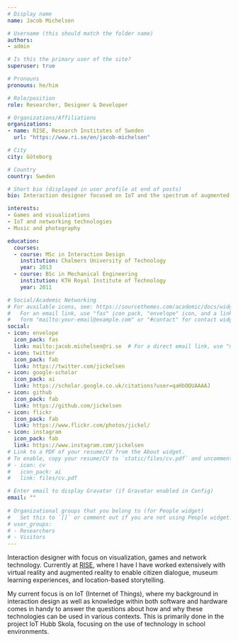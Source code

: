 ```yaml
---
# Display name
name: Jacob Michelsen

# Username (this should match the folder name)
authors:
- admin

# Is this the primary user of the site?
superuser: true

# Pronouns
pronouns: he/him

# Role/position
role: Researcher, Designer & Developer

# Organizations/Affiliations
organizations:
- name: RISE, Research Institutes of Sweden
  url: "https://www.ri.se/en/jacob-michelsen"

# City
city: Göteborg

# Country
country: Sweden

# Short bio (displayed in user profile at end of posts)
bio: Interaction designer focused on IoT and the spectrum of augmented and virtual reality. Has sent things into space.

interests:
- Games and visualizations
- IoT and networking technologies
- Music and photography

education:
  courses:
  - course: MSc in Interaction Design
    institution: Chalmers University of Technology
    year: 2013
  - course: BSc in Mechanical Engineering
    institution: KTH Royal Institute of Technology
    year: 2011

# Social/Academic Networking
# For available icons, see: https://sourcethemes.com/academic/docs/widgets/#icons
#   For an email link, use "fas" icon pack, "envelope" icon, and a link in the
#   form "mailto:your-email@example.com" or "#contact" for contact widget.
social:
- icon: envelope
  icon_pack: fas
  link: mailto:jacob.michelsen@ri.se  # For a direct email link, use "mailto:test@example.org".
- icon: twitter
  icon_pack: fab
  link: https://twitter.com/jickelsen
- icon: google-scholar
  icon_pack: ai
  link: https://scholar.google.co.uk/citations?user=qaHbOQUAAAAJ
- icon: github
  icon_pack: fab
  link: https://github.com/jickelsen
- icon: flickr
  icon_pack: fab
  link: https://www.flickr.com/photos/jickel/
- icon: instagram
  icon_pack: fab
  link: https://www.instagram.com/jickelsen
# Link to a PDF of your resume/CV from the About widget.
# To enable, copy your resume/CV to `static/files/cv.pdf` and uncomment the lines below.  
# - icon: cv
#   icon_pack: ai
#   link: files/cv.pdf

# Enter email to display Gravatar (if Gravatar enabled in Config)
email: ""
  
# Organizational groups that you belong to (for People widget)
#   Set this to `[]` or comment out if you are not using People widget.  
# user_groups:
# - Researchers
# - Visitors
---
```


Interaction designer with focus on visualization, games and network technology. Currently at [RISE](https://ri.se), where I have I have worked extensively with virtual reality and augmented reality to enable citizen dialogue, museum learning experiences, and location-based storytelling.

My current focus is on IoT (Internet of Things), where my background in interaction design as well as knowledge within both software and hardware comes in handy to answer the questions about how and why these technologies can be used in various contexts. This is primarily done in the project IoT Hubb Skola, focusing on the use of technology in school environments.
